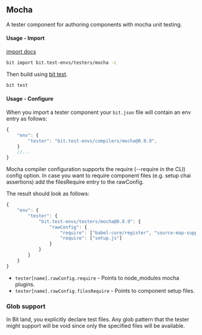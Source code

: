 Mocha
-----
A tester component for authoring components with mocha unit testing.

#### Usage - Import

[import docs](https://docs.bitsrc.io/docs/cli-import.html#import-a-new-environment)

```bash
bit import bit.test-envs/testers/mocha -c
```

Then build using [bit test](https://docs.bitsrc.io/docs/cli-test.html).

```bash
bit test
```

#### Usage - Configure

When you import a tester component your `bit.json` file will contain an env entry as follows:

```Typescript
{
    "env": {
        "tester": "bit.test-envs/compilers/mocha@0.0.9",
    }
    //...
}
```

Mocha compiler configuration supports the require (--require in the CLI) config option. In case you want to require component files (e.g. setup chai assertions) add the filesRequire entry to the rawConfig.

The result should look as follows:

```Typescript
{
    "env": {
        "tester": {
            "bit.test-envs/testers/mocha@0.0.9": {
                "rawConfig": {
                    "require": ["babel-core/register", "source-map-support/register"],
                    "require": ["setup.js"]
                }
            }
        }
    }
}
```

- `tester[name].rawConfig.require` - Points to node_modules mocha plugins.
- `tester[name].rawConfig.filesRequire` - Points to component setup files.

### Glob support

In Bit land, you explicitly declare test files. Any glob pattern that the tester might support will be void since only the specified files will be available.
